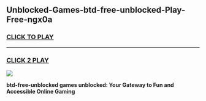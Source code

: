 
## Unblocked-Games-btd-free-unblocked-Play-Free-ngx0a
<h3>
<a href="https://premium76.site?title=btd-free-unblocked&ref=21A">CLICK TO PLAY</a></h3>
<hr>

<h3>
<a href="https://premium76.site?title=btd-free-unblocked&ref=21A">CLICK 2 PLAY</a>
  
</h3>

<a href="https://premium76.site?title=btd-free-unblocked&ref=21A"><img src="https://clearcache.store/games.png"></a>


**btd-free-unblocked games unblocked: Your Gateway to Fun and Accessible Online Gaming**

